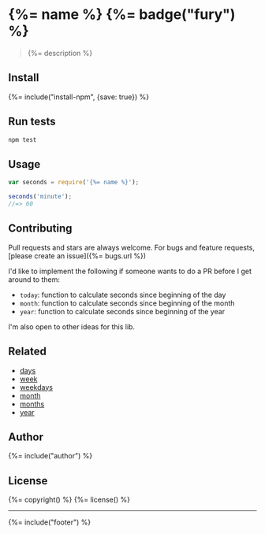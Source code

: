 # {%= name %} {%= badge("fury") %}

> {%= description %}

## Install
{%= include("install-npm", {save: true}) %}

## Run tests

```bash
npm test
```

## Usage

```js
var seconds = require('{%= name %}');

seconds('minute');
//=> 60
```

## Contributing
Pull requests and stars are always welcome. For bugs and feature requests, [please create an issue]({%= bugs.url %})

I'd like to implement the following if someone wants to do a PR before I get around to them:

 - `today`: function to calculate seconds since beginning of the day
 - `month`: function to calculate seconds since beginning of the month
 - `year`: function to calculate seconds since beginning of the year

I'm also open to other ideas for this lib.

## Related

- [days](https://github.com/jonschlinkert/days)
- [week](https://github.com/jonschlinkert/week)
- [weekdays](https://github.com/jonschlinkert/weekdays)
- [month](https://github.com/jonschlinkert/month)
- [months](https://github.com/jonschlinkert/months)
- [year](https://github.com/jonschlinkert/year)

## Author
{%= include("author") %}

## License
{%= copyright() %}
{%= license() %}

***

{%= include("footer") %}